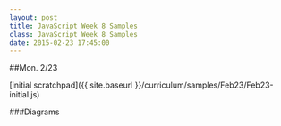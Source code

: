 ```yaml
---
layout: post
title: JavaScript Week 8 Samples
class: JavaScript Week 8 Samples
date: 2015-02-23 17:45:00
---
```


##Mon. 2/23

[initial scratchpad]({{ site.baseurl }}/curriculum/samples/Feb23/Feb23-initial.js)


###Diagrams


